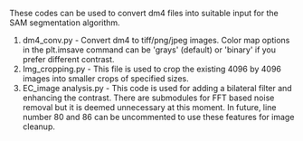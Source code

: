 These codes can be used to convert dm4 files into suitable input for the SAM segmentation algorithm.
1. dm4_conv.py - Convert dm4 to tiff/png/jpeg images. Color map options in the plt.imsave command can be 'grays' (default) or 'binary' if you prefer different contrast.
2. Img_cropping.py - This file is used to crop the existing 4096 by 4096 images into smaller crops of specified sizes.
3. EC_image analysis.py - This code is used for adding a bilateral filter and enhancing the contrast. There are submodules for FFT based noise removal but it is deemed unnecessary at this moment. In future, line number 80 and 86 can be uncommented to use these features for image cleanup.
